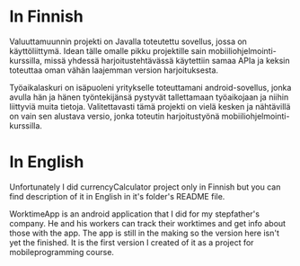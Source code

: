 # In Finnish
Valuuttamuunnin projekti on Javalla toteutettu sovellus, jossa on käyttöliittymä. Idean tälle omalle pikku projektille sain mobiiliohjelmointi-kurssilla,
missä yhdessä harjoitustehtävässä käytettiin samaa APIa ja keksin toteuttaa oman vähän laajemman version harjoituksesta.

Työaikalaskuri on isäpuoleni yritykselle toteuttamani android-sovellus, jonka avulla hän ja hänen työntekijänsä pystyvät tallettamaan työaikojaan ja niihin
liittyviä muita tietoja. Valitettavasti tämä projekti on vielä kesken ja nähtävillä on vain sen alustava versio, jonka toteutin harjoitustyönä mobiiliohjelmointi-kurssilla.
# In English
Unfortunately I did currencyCalculator project only in Finnish but you can find description of it in English in it's folder's README file.

WorktimeApp is an android application that I did for my stepfather's company. He and his workers can track their worktimes and get info about those with the app. The app is 
still in the making so the version here isn't yet the finished. It is the first version I created of it as a project for mobileprogramming course. 
